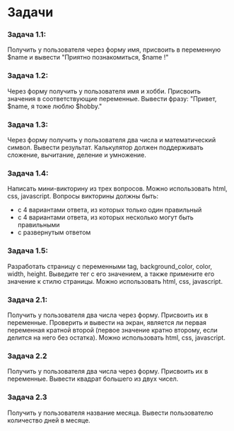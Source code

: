 # Задачи

### Задача 1.1:

Получить у пользователя через форму имя, присвоить в переменную $name и вывести "Приятно познакомиться, $name !"

### Задача 1.2:

Через форму получить у пользователя имя и хобби. Присвоить значения в соответствующие переменные. Вывести фразу: "Привет, $name, я тоже люблю $hobby."

### Задача 1.3:

Через форму получить у пользователя два числа и математический символ. Вывести результат. Калькулятор должен поддерживать сложение, вычитание, деление и умножение.

### Задача 1.4:

Написать мини-викторину из трех вопросов. Можно использовать html, css, javascript. Вопросы викторины должны быть: 
- с 4 вариантами ответа, из которых только один правильный
- с 4 вариантами ответа, из которых несколько могут быть правильными
- с развернутым ответом

### Задача 1.5:

Разработать страницу с переменными tag, background_color, color, width, height. Выведите тег с его значением, а также примените его значение к стилю страницы. Можно использовать html, css, javascript.

### Задача 2.1:

Получить у пользователя два числа через форму. Присвоить их в переменные. Проверить и вывести на экран, является ли первая переменная кратной второй (первое значение кратно второму, если делится на него без остатка). Можно использовать html, css, javascript.

### Задача 2.2

Получить у пользователя два числа через форму. Присвоить их в переменные. Вывести квадрат большего из двух чисел. 

### Задача 2.3

Получить у пользователя название месяца. Вывести пользователю количество дней в месяце.
